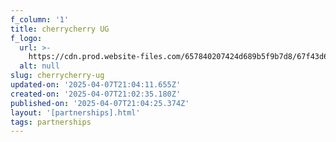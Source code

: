 ```yaml
---
f_column: '1'
title: cherrycherry UG
f_logo:
  url: >-
    https://cdn.prod.website-files.com/657840207424d689b5f9b7d8/67f43d676c90733f906d24be_logtype.svg
  alt: null
slug: cherrycherry-ug
updated-on: '2025-04-07T21:04:11.655Z'
created-on: '2025-04-07T21:02:35.180Z'
published-on: '2025-04-07T21:04:25.374Z'
layout: '[partnerships].html'
tags: partnerships
---
```



